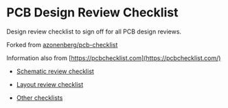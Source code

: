 # PCB Design Review Checklist
Design review checklist to sign off for all PCB design reviews.

Forked from [azonenberg/pcb-checklist](https://github.com/azonenberg/pcb-checklist)

Information also from [https://pcbchecklist.com](https://pcbchecklist.com/)

* [Schematic review checklist](schematic-checklist.md)
* [Layout review checklist](layout-checklist.md)

* [Other checklists](https://pcbchecklist.com/)
